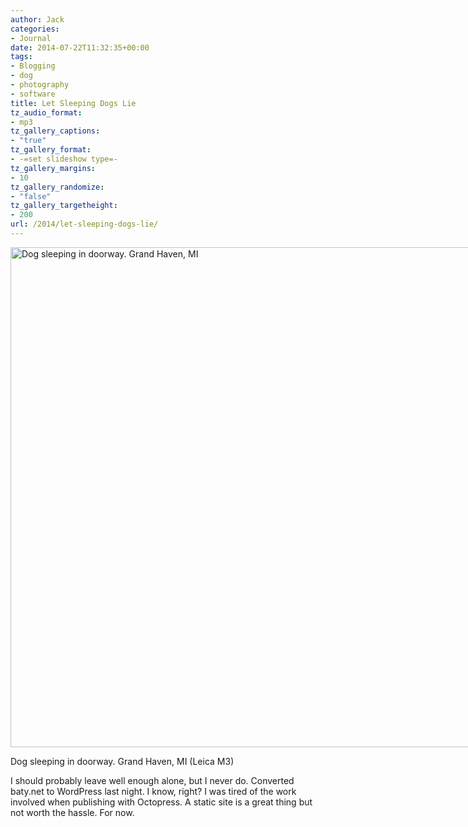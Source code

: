 ```yaml
---
author: Jack
categories:
- Journal
date: 2014-07-22T11:32:35+00:00
tags:
- Blogging
- dog
- photography
- software
title: Let Sleeping Dogs Lie
tz_audio_format:
- mp3
tz_gallery_captions:
- "true"
tz_gallery_format:
- -=set slideshow type=-
tz_gallery_margins:
- 10
tz_gallery_randomize:
- "false"
tz_gallery_targetheight:
- 200
url: /2014/let-sleeping-dogs-lie/
---
```


<div id="attachment_1362" style="width: 1210px" class="wp-caption alignnone">
  <img class="wp-image-1362 size-full" src="/wp-content/uploads/2014/07/14340469434_1c57767da6_o.jpg" alt="Dog sleeping in doorway. Grand Haven, MI" width="1200" height="800" srcset="/wp-content/uploads/2014/07/14340469434_1c57767da6_o.jpg 1200w, /wp-content/uploads/2014/07/14340469434_1c57767da6_o-300x200.jpg 300w, /wp-content/uploads/2014/07/14340469434_1c57767da6_o-768x512.jpg 768w, /wp-content/uploads/2014/07/14340469434_1c57767da6_o-1024x683.jpg 1024w" sizes="(max-width: 1200px) 100vw, 1200px" />
  
  <p class="wp-caption-text">
    Dog sleeping in doorway. Grand Haven, MI (Leica M3)
  </p>
</div>

I should probably leave well enough alone, but I never do. Converted baty.net to WordPress last night. I know, right? I was tired of the work involved when publishing with Octopress. A static site is a great thing but not worth the hassle. For now.